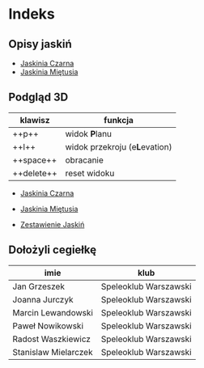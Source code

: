 # Indeks

## Opisy jaskiń

* [Jaskinia Czarna](jaskinie/jaskinia_czarna.md)
* [Jaskinia Miętusia](jaskinie/jaskinia_mietusia.md)

## Podgląd 3D

| klawisz    | funkcja                         |
|------------|---------------------------------|
| ++p++      | widok **P**lanu                 |
| ++l++      | widok przekroju (e**L**evation) |
| ++space++  | obracanie                       |
| ++delete++ | reset widoku                    |

* [Jaskinia Czarna](modele_3d/jaskinia_czarna_3d.md)
* [Jaskinia Miętusia](modele_3d/jaskinia_mietusia_3d.md)

* [Zestawienie Jaskiń](modele_3d/all_3d.md)

## Dołożyli cegiełkę

|        imie        |         klub        |
|--------------------|---------------------|
|    Jan Grzeszek    |Speleoklub Warszawski|
|   Joanna Jurczyk   |Speleoklub Warszawski|
| Marcin Lewandowski |Speleoklub Warszawski|
|  Paweł Nowikowski  |Speleoklub Warszawski|
| Radost Waszkiewicz |Speleoklub Warszawski|
|Stanislaw Mielarczek|Speleoklub Warszawski|

